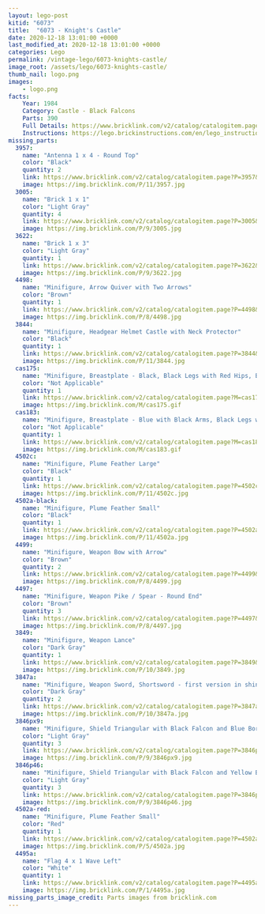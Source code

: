 ```yaml
---
layout: lego-post
kitid: "6073"
title:  "6073 - Knight's Castle"
date: 2020-12-18 13:01:00 +0000
last_modified_at: 2020-12-18 13:01:00 +0000
categories: Lego
permalink: /vintage-lego/6073-knights-castle/
image_root: /assets/lego/6073-knights-castle/
thumb_nail: logo.png
images:
    - logo.png
facts:
    Year: 1984
    Category: Castle - Black Falcons
    Parts: 390
    Full Details: https://www.bricklink.com/v2/catalog/catalogitem.page?S=6073-1
    Instructions: https://lego.brickinstructions.com/en/lego_instructions/set/6073/Knights_Castle
missing_parts:
  3957:
    name: "Antenna 1 x 4 - Round Top"
    color: "Black"
    quantity: 2
    link: https://www.bricklink.com/v2/catalog/catalogitem.page?P=3957&idColor=11
    image: https://img.bricklink.com/P/11/3957.jpg
  3005:
    name: "Brick 1 x 1"
    color: "Light Gray"
    quantity: 4
    link: https://www.bricklink.com/v2/catalog/catalogitem.page?P=3005&idColor=9
    image: https://img.bricklink.com/P/9/3005.jpg
  3622:
    name: "Brick 1 x 3"
    color: "Light Gray"
    quantity: 1
    link: https://www.bricklink.com/v2/catalog/catalogitem.page?P=3622&idColor=9
    image: https://img.bricklink.com/P/9/3622.jpg
  4498:
    name: "Minifigure, Arrow Quiver with Two Arrows"
    color: "Brown"
    quantity: 1
    link: https://www.bricklink.com/v2/catalog/catalogitem.page?P=4498&idColor=8
    image: https://img.bricklink.com/P/8/4498.jpg
  3844:
    name: "Minifigure, Headgear Helmet Castle with Neck Protector"
    color: "Black"
    quantity: 1
    link: https://www.bricklink.com/v2/catalog/catalogitem.page?P=3844&idColor=11
    image: https://img.bricklink.com/P/11/3844.jpg
  cas175:
    name: "Minifigure, Breastplate - Black, Black Legs with Red Hips, Black Grille Helmet, Red Plume, Red Plastic Cape"
    color: "Not Applicable"
    quantity: 1
    link: https://www.bricklink.com/v2/catalog/catalogitem.page?M=cas175
    image: https://img.bricklink.com/M/cas175.gif 
  cas183:
    name: "Minifigure, Breastplate - Blue with Black Arms, Black Legs with Red Hips, Dark Gray Grille Helmet, Black Plume, Black Plastic Cape"
    color: "Not Applicable"
    quantity: 1
    link: https://www.bricklink.com/v2/catalog/catalogitem.page?M=cas183
    image: https://img.bricklink.com/M/cas183.gif
  4502c:
    name: "Minifigure, Plume Feather Large"
    color: "Black"
    quantity: 1
    link: https://www.bricklink.com/v2/catalog/catalogitem.page?P=4502c&idColor=11
    image: https://img.bricklink.com/P/11/4502c.jpg
  4502a-black:
    name: "Minifigure, Plume Feather Small"
    color: "Black"
    quantity: 1
    link: https://www.bricklink.com/v2/catalog/catalogitem.page?P=4502a&idColor=11
    image: https://img.bricklink.com/P/11/4502a.jpg    
  4499:
    name: "Minifigure, Weapon Bow with Arrow"
    color: "Brown"
    quantity: 2
    link: https://www.bricklink.com/v2/catalog/catalogitem.page?P=4499&idColor=8
    image: https://img.bricklink.com/P/8/4499.jpg
  4497:
    name: "Minifigure, Weapon Pike / Spear - Round End"
    color: "Brown"
    quantity: 3
    link: https://www.bricklink.com/v2/catalog/catalogitem.page?P=4497&idColor=8
    image: https://img.bricklink.com/P/8/4497.jpg
  3849:
    name: "Minifigure, Weapon Lance"
    color: "Dark Gray"
    quantity: 1
    link: https://www.bricklink.com/v2/catalog/catalogitem.page?P=3849&idColor=10
    image: https://img.bricklink.com/P/10/3849.jpg
  3847a:
    name: "Minifigure, Weapon Sword, Shortsword - first version in shiny smooth rigid ABS plastic"
    color: "Dark Gray"
    quantity: 2
    link: https://www.bricklink.com/v2/catalog/catalogitem.page?P=3847a&idColor=10
    image: https://img.bricklink.com/P/10/3847a.jpg
  3846px9:
    name: "Minifigure, Shield Triangular with Black Falcon and Blue Border Pattern"
    color: "Light Gray"
    quantity: 3
    link: https://www.bricklink.com/v2/catalog/catalogitem.page?P=3846px9&idColor=9
    image: https://img.bricklink.com/P/9/3846px9.jpg 
  3846p46:
    name: "Minifigure, Shield Triangular with Black Falcon and Yellow Border Pattern"
    color: "Light Gray"
    quantity: 3
    link: https://www.bricklink.com/v2/catalog/catalogitem.page?P=3846p46&idColor=9
    image: https://img.bricklink.com/P/9/3846p46.jpg
  4502a-red:
    name: "Minifigure, Plume Feather Small"
    color: "Red"
    quantity: 1
    link: https://www.bricklink.com/v2/catalog/catalogitem.page?P=4502a&idColor=5
    image: https://img.bricklink.com/P/5/4502a.jpg
  4495a:
    name: "Flag 4 x 1 Wave Left"
    color: "White"
    quantity: 1
    link: https://www.bricklink.com/v2/catalog/catalogitem.page?P=4495a&idColor=1
    image: https://img.bricklink.com/P/1/4495a.jpg
missing_parts_image_credit: Parts images from bricklink.com
---
```

